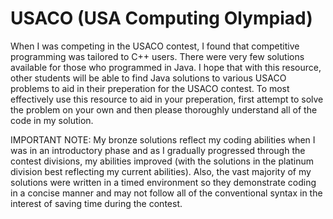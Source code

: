 # USACO (USA Computing Olympiad)
When I was competing in the USACO contest, I found that competitive programming was tailored to C++ users. There were very few solutions available for those who programmed in Java. I hope that with this resource, other students will be able to find Java solutions to various USACO problems to aid in their preperation for the USACO contest. To most effectively use this resource to aid in your preperation, first attempt to solve the problem on your own and then please thoroughly understand all of the code in my solution. 

IMPORTANT NOTE: My bronze solutions reflect my coding abilities when I was in an introductory phase and as I gradually progressed through the contest divisions, my abilities improved (with the solutions in the platinum division best reflecting my current abilities). Also, the vast majority of my solutions were written in a timed environment so they demonstrate coding in a concise manner and may not follow all of the conventional syntax in the interest of saving time during the contest.
